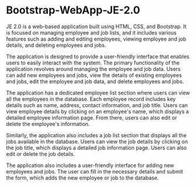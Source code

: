 # Bootstrap-WebApp-JE-2.0
JE 2.0 is a web-based application built using HTML, CSS, and Bootstrap. It is focused on managing employee and job lists, and it includes various features such as adding and editing employees, viewing employee and job details, and deleting employees and jobs.

The application is designed to provide a user-friendly interface that enables users to easily interact with the system. The primary functionality of the application revolves around managing the employee and job data. Users can add new employees and jobs, view the details of existing employees and jobs, edit the employee and job data, and delete employees and jobs.

The application has a dedicated employee list section where users can view all the employees in the database. Each employee record includes key details such as name, address, contact information, and job title. Users can view employee details by clicking on an employee's name, which displays a detailed employee information page. From there, users can also edit or delete the employee's information.

Similarly, the application also includes a job list section that displays all the jobs available in the database. Users can view the job details by clicking on the job title, which displays a detailed job information page. Users can also edit or delete the job details.

The application also includes a user-friendly interface for adding new employees and jobs. The user can fill in the necessary details and submit the form, which adds the new employee or job to the database.
